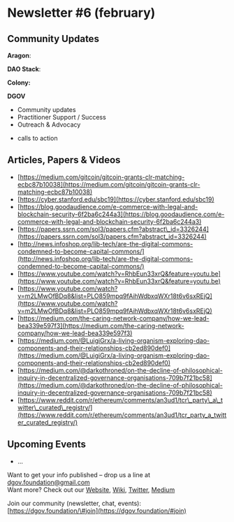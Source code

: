 # Newsletter \#6 \(february\)

## Community Updates  

**Aragon**: 

**DAO Stack**: 

**Colony:**

**DGOV**

* Community updates
* Practitioner Support / Success
* Outreach & Advocacy

+ calls to action

## Articles, Papers & Videos  <a id="DgovCompilation#3October2018-Articles,Papers&amp;Videos"></a>

* [https://medium.com/gitcoin/gitcoin-grants-clr-matching-ecbc87b10038](https://medium.com/gitcoin/gitcoin-grants-clr-matching-ecbc87b10038)
* [https://cyber.stanford.edu/sbc19](https://cyber.stanford.edu/sbc19)
* [https://blog.goodaudience.com/e-commerce-with-legal-and-blockchain-security-6f2ba6c244a3](https://blog.goodaudience.com/e-commerce-with-legal-and-blockchain-security-6f2ba6c244a3)
* [https://papers.ssrn.com/sol3/papers.cfm?abstract\_id=3326244](https://papers.ssrn.com/sol3/papers.cfm?abstract_id=3326244)
* [http://news.infoshop.org/lib-tech/are-the-digital-commons-condemned-to-become-capital-commons/](http://news.infoshop.org/lib-tech/are-the-digital-commons-condemned-to-become-capital-commons/)
* [https://www.youtube.com/watch?v=RhbEun33xrQ&feature=youtu.be](https://www.youtube.com/watch?v=RhbEun33xrQ&feature=youtu.be)
* [https://www.youtube.com/watch?v=m2LMwOfBDq8&list=PLO859mpq9fAihWdbxqWXr18t6v6sxREjQ](https://www.youtube.com/watch?v=m2LMwOfBDq8&list=PLO859mpq9fAihWdbxqWXr18t6v6sxREjQ)
* [https://medium.com/the-caring-network-company/how-we-lead-bea339e597f3](https://medium.com/the-caring-network-company/how-we-lead-bea339e597f3)
* [https://medium.com/@LuigiGrx/a-living-organism-exploring-dao-components-and-their-relationships-cb2ed890def0](https://medium.com/@LuigiGrx/a-living-organism-exploring-dao-components-and-their-relationships-cb2ed890def0)
* [https://medium.com/@darkothroned/on-the-decline-of-philosophical-inquiry-in-decentralized-governance-organisations-709b7f21bc58](https://medium.com/@darkothroned/on-the-decline-of-philosophical-inquiry-in-decentralized-governance-organisations-709b7f21bc58)
* [https://www.reddit.com/r/ethereum/comments/an3ud1/tcr\_party\_a\_twitter\_curated\_registry/](https://www.reddit.com/r/ethereum/comments/an3ud1/tcr_party_a_twitter_curated_registry/)

## Upcoming Events  <a id="DgovCompilation#3October2018-Events"></a>

* ...

Want to get your info published – drop us a line at [dgov.foundation@gmail.com](mailto:dgov.foundation@gmail.com)  
Want more? Check out our [Website](http://dgov.foundation/), [Wiki](http://wiki.dgov.foundation), [Twitter](https://twitter.com/dgovearth), [Medium](https://medium.com/dgov)

Join our community \(newsletter, chat, events\): [https://dgov.foundation/\#join](https://dgov.foundation/#join)

